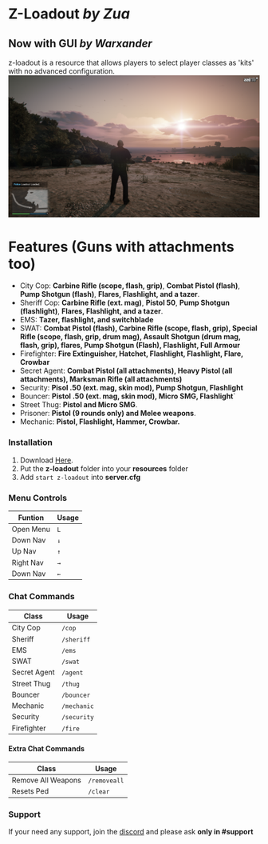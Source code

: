 # Z-Loadout *by Zua* 
## Now with GUI *by Warxander*

z-loadout is a resource that allows players to select player classes as 'kits' with no advanced configuration.
![alt-text](https://raw.githubusercontent.com/ThatZiv/z-loadout/master/unknown.png)
# Features (Guns with attachments too) 
  - City Cop: **Carbine Rifle (scope, flash, grip)**, **Combat Pistol (flash)**, **Pump Shotgun (flash)**, **Flares, Flashlight, and a tazer**.
  - Sheriff Cop: **Carbine Rifle (ext. mag)**, **Pistol 50**, **Pump Shotgun (flashlight)**, **Flares, Flashlight, and a tazer**.
  - EMS: **Tazer, flashlight, and switchblade**
  - SWAT: **Combat Pistol (flash), Carbine Rifle (scope, flash, grip), Special Rifle (scope, flash, grip, drum mag), Assault Shotgun (drum mag, flash, grip), flares, Pump Shotgun (Flash), Flashlight, Full Armour**
  - Firefighter: **Fire Extinguisher, Hatchet, Flashlight, Flashlight, Flare, Crowbar**
  - Secret Agent: **Combat Pistol (all attachments), Heavy Pistol (all attachments), Marksman Rifle (all attachments)**
  - Security: **Pisol .50 (ext. mag, skin mod), Pump Shotgun, Flashlight**
  - Bouncer: **Pistol .50 (ext. mag, skin mod), Micro SMG, Flashlight**`
  - Street Thug: **Pistol and Micro SMG**.
  - Prisoner: **Pistol (9 rounds only) and Melee weapons**.
  - Mechanic: **Pistol, Flashlight, Hammer, Crowbar.**


### Installation
1. Download [Here](https://github.com/ThatZiv/z-loadout).
2. Put the **z-loadout** folder into your **resources** folder 
3. Add `start z-loadout` into **server.cfg** 

### Menu Controls
| Funtion | Usage |
| ------ | ------ |
| Open Menu | `L` | 
| Down Nav | `↓` |
| Up Nav | `↑` |
| Right Nav | `→` |
| Down Nav | `←` |

### Chat Commands
| Class | Usage |
| ------ | ------ |
| City Cop | `/cop` |
| Sheriff | `/sheriff` |
| EMS | `/ems` |
| SWAT | `/swat` |
| Secret Agent | `/agent` |
| Street Thug | `/thug` |
| Bouncer | `/bouncer` |
| Mechanic | `/mechanic` |
| Security | `/security` |
| Firefighter | `/fire` |

#### Extra Chat Commands

| Class | Usage |
| ------ | ------ |
| Remove All Weapons | `/removeall` |
| Resets Ped | `/clear` |

### Support
If your need any support, join the [discord](https://discord.gg/yWddFpQ) and please ask **only in #support**

